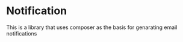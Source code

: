 # Notification
This is a library that uses composer as the basis for genarating email notifications
